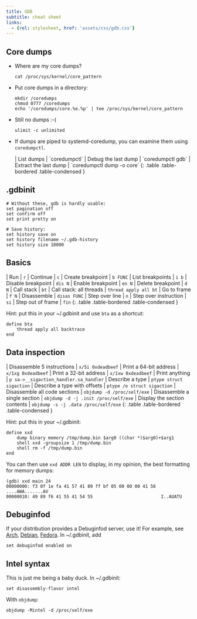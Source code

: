 ```yaml
---
title: GDB
subtitle: cheat sheet
links:
  - {rel: stylesheet, href: 'assets/css/gdb.css'}
---
```

Core dumps
----------

* Where are my core dumps?

      cat /proc/sys/kernel/core_pattern

* Put core dumps in a directory:

      mkdir /coredumps
      chmod 0777 /coredumps
      echo '/coredumps/core.%e.%p' | tee /proc/sys/kernel/core_pattern

* Still no dumps :-(

      ulimit -c unlimited

* If dumps are piped to systemd-coredump, you can examine them using
`coredumpctl`.

  <div markdown="1" class="table-responsive">
  | List dumps            | `coredumpctl`
  | Debug the last dump   | `coredumpctl gdb`
  | Extract the last dump | `coredumpctl dump -o core`
  {: .table .table-bordered .table-condensed }
  </div>

.gdbinit
--------

    # Without these, gdb is hardly usable:
    set pagination off
    set confirm off
    set print pretty on

    # Save history:
    set history save on
    set history filename ~/.gdb-history
    set history size 10000

Basics
------

<div markdown="1" class="table-responsive">

| Run                     | `r`
| Continue                | `c`
| Create breakpoint       | `b FUNC`
| List breakpoints        | `i b`
| Disable breakpoint      | `dis N`
| Enable breakpoint       | `en N`
| Delete breakpoint       | `d N`
| Call stack              | `bt`
| Call stack: all threads | `thread apply all bt`
| Go to frame             | `f N`
| Disassemble             | `disas FUNC`
| Step over line          | `n`
| Step over instruction   | `si`
| Step out of frame       | `fin`
{: .table .table-bordered .table-condensed }

</div>

Hint: put this in your ~/.gdbinit and use `bta` as a shortcut:

    define bta
        thread apply all backtrace
    end

Data inspection
---------------

<div markdown="1" class="table-responsive">

| Disassemble 5 instructions    | `x/5i 0xdeadbeef`
| Print a 64-bit address        | `x/1xg 0xdeadbeef`
| Print a 32-bit address        | `x/1xw 0xdeadbeef`
| Print anything                | `p sa->__sigaction_handler.sa_handler`
| Describe a type               | `ptype struct sigaction`
| Describe a type with offsets  | `ptype /o struct sigaction`
| Disassemble all code sections | `objdump -d /proc/self/exe`
| Disassemble a single section  | `objdump -d -j .init /proc/self/exe`
| Display the section contents  | `objdump -s -j .data /proc/self/exe`
{: .table .table-bordered .table-condensed }

</div>

Hint: put this in your ~/.gdbinit:

    define xxd
        dump binary memory /tmp/dump.bin $arg0 ((char *)$arg0)+$arg1
        shell xxd -groupsize 1 /tmp/dump.bin
        shell rm -f /tmp/dump.bin
    end

You can then use `xxd ADDR LEN` to display, in my opinion, the best formatting
for memory dumps:

    (gdb) xxd main 24
    00000000: f3 0f 1e fa 41 57 41 89 ff bf 05 00 00 00 41 56  ....AWA.......AV
    00000010: 49 89 f6 41 55 41 54 55                          I..AUATU

Debuginfod
----------

If your distribution provides a Debuginfod server, use it!
For example, see [Arch], [Debian], [Fedora].
In ~/.gdbinit, add

    set debuginfod enabled on

[Arch]: https://wiki.archlinux.org/title/Debuginfod
[Debian]: https://wiki.debian.org/Debuginfod
[Fedora]: https://fedoraproject.org/wiki/Debuginfod


Intel syntax
------------

This is just me being a baby duck.
In ~/.gdbinit:

    set disassembly-flavor intel

With `objdump`:

    objdump -Mintel -d /proc/self/exe
